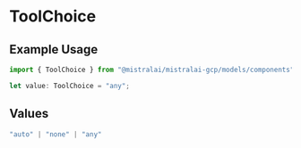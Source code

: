 # ToolChoice

## Example Usage

```typescript
import { ToolChoice } from "@mistralai/mistralai-gcp/models/components";

let value: ToolChoice = "any";
```

## Values

```typescript
"auto" | "none" | "any"
```